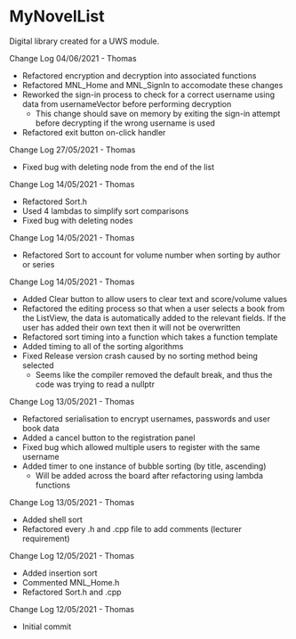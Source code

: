 # MyNovelList
Digital library created for a UWS module.

Change Log 04/06/2021 - Thomas
- Refactored encryption and decryption into associated functions
- Refactored MNL_Home and MNL_SignIn to accomodate these changes
- Reworked the sign-in process to check for a correct username 
  using data from usernameVector before performing decryption
	- This change should save on memory by exiting the sign-in attempt 
	  before decrypting if the wrong username is used
- Refactored exit button on-click handler

Change Log 27/05/2021 - Thomas
- Fixed bug with deleting node from the end of the list

Change Log 14/05/2021 - Thomas
- Refactored Sort.h
- Used 4 lambdas to simplify sort comparisons
- Fixed bug with deleting nodes

Change Log 14/05/2021 - Thomas
- Refactored Sort to account for volume number when sorting by 
  author or series

Change Log 14/05/2021 - Thomas
- Added Clear button to allow users to clear text and score/volume values
- Refactored the editing process so that when a user selects a book from the 
  ListView, the data is automatically added to the relevant fields. If the user has
  added their own text then it will not be overwritten
- Refactored sort timing into a function which takes a function template
- Added timing to all of the sorting algorithms
- Fixed Release version crash caused by no sorting method being selected
	- Seems like the compiler removed the default break, and thus the code was 
	  trying to read a nullptr

Change Log 13/05/2021 - Thomas
- Refactored serialisation to encrypt usernames, passwords and user book data
- Added a cancel button to the registration panel
- Fixed bug which allowed multiple users to register with the same username
- Added timer to one instance of bubble sorting (by title, ascending)
	- Will be added across the board after refactoring using lambda functions
 
Change Log 13/05/2021 - Thomas
- Added shell sort
- Refactored every .h and .cpp file to add comments (lecturer requirement) 
 
Change Log 12/05/2021 - Thomas
- Added insertion sort
- Commented MNL_Home.h
- Refactored Sort.h and .cpp

Change Log 12/05/2021 - Thomas
- Initial commit